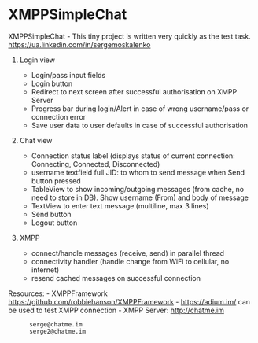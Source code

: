 # XMPPSimpleChat
XMPPSimpleChat - This tiny project is written very quickly as the test task.  https://ua.linkedin.com/in/sergemoskalenko


1) Login view
	- Login/pass input fields
	- Login button
	- Redirect to next screen after successful authorisation on XMPP Server
	- Progress bar during login/Alert in case of wrong username/pass or connection error
	- Save user data to user defaults in case of successful authorisation

2) Chat view
	- Connection status label (displays status of current connection: Connecting, Connected, Disconnected)
	- username textfield full JID: to whom to send message when Send button pressed
	- TableView to show incoming/outgoing messages (from cache, no need to store in DB). Show username (From) and body of message
	- TextView to enter text message (multiline, max 3 lines)
	- Send button
	- Logout button
3) XMPP
	- connect/handle messages (receive, send) in parallel thread
	- connectivity handler (handle change from WiFi to cellular, no internet)
	- resend cached messages on successful connection


Resources:
	- XMPPFramework https://github.com/robbiehanson/XMPPFramework
	- https://adium.im/ can be used to test XMPP connection
	- XMPP Server:
          http://chatme.im

          serge@chatme.im
          serge2@chatme.im